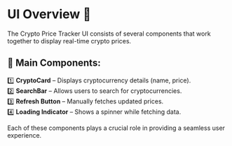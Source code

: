 # UI Overview 🚀

The Crypto Price Tracker UI consists of several components that work together to display real-time crypto prices.

## 🔹 Main Components:
1️⃣ **CryptoCard** – Displays cryptocurrency details (name, price).  
2️⃣ **SearchBar** – Allows users to search for cryptocurrencies.  
3️⃣ **Refresh Button** – Manually fetches updated prices.  
4️⃣ **Loading Indicator** – Shows a spinner while fetching data.  

Each of these components plays a crucial role in providing a seamless user experience.
